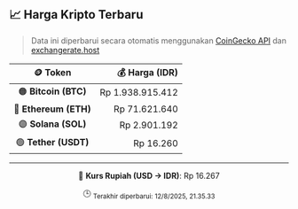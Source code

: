 

<!-- HARGA_KRIPTO -->
## 📈 Harga Kripto Terbaru

> Data ini diperbarui secara otomatis menggunakan [CoinGecko API](https://www.coingecko.com/) dan [exchangerate.host](https://exchangerate.host/)

<div align="center">

| 🪙 Token | 💰 Harga (IDR) |
|:------:|---------------:|
| 🟠 **Bitcoin (BTC)**   | Rp 1.938.915.412 |
| 🔵 **Ethereum (ETH)**  | Rp 71.621.640 |
| 🟣 **Solana (SOL)**    | Rp 2.901.192 |
| 🟢 **Tether (USDT)**   | Rp 16.260 |

---

💱 **Kurs Rupiah (USD → IDR)**: Rp 16.267

🕒 <sub>Terakhir diperbarui: 12/8/2025, 21.35.33</sub>

</div>
<!-- /HARGA_KRIPTO -->